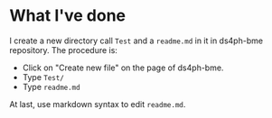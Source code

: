 # What I've done
I create a new directory call `Test` and a `readme.md` in it in ds4ph-bme repository. The procedure is:

* Click on "Create new file" on the page of ds4ph-bme.
* Type `Test/`
* Type `readme.md`

At last, use markdown syntax to edit `readme.md`.
